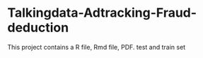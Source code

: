 # Talkingdata-Adtracking-Fraud-deduction

This project contains a R file, Rmd file, PDF. test and train set
